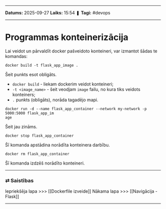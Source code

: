 ___

**Datums:** 2025-09-27
**Laiks:** 15:54
❚ **Tagi:** #devops 

---
# Programmas konteinerizācija

Lai veidot un pārvaldīt docker pašveidoto konteineri, var izmantot šādas te komandas:

```
docker build -t flask_app_image .
```

Šeit punkts esot obligāts.

- `docker build` - liekam dockerim veidot konteineri;
- `-t <image_name>` - šeit veodjam `image` failu, no kura tiks veidots konteiners;
- `.` punkts (obligāts), norāda tagadējo mapi.

```
docker run -d --name flask_app_container --network my-network -p 5000:5000 flask_app_im
age
```

Šeit jau zināms.

```
docker stop flask_app_container
```

Šī komanda apstādina norādīta konteinera darbību.

```
docker rm flask_app_container
```

Šī komanda izdzēš norādīto konteineri.

---
### ⇄ Saistības

Iepriekšēja lapa >>> [[Dockerfile izveide]]
Nākama lapa >>> [[Navigācija - Flask]]

---